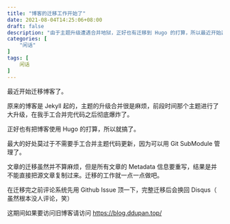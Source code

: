 ```yaml
---
title: "博客的迁移工作开始了"
date: 2021-08-04T14:25:06+08:00
draft: false
description: "由于主题升级遭遇合并地狱，正好也有迁移到 Hugo 的打算，所以最近开始迁移博客了。"
categories: [
    "闲话"
]
tags: [
    闲话
]
---
```


最近开始迁移博客了。

原来的博客是 Jekyll 起的，主题的升级合并很是麻烦，前段时间那个主题进行了大升级，在我手工合并完代码之后彻底爆炸了。

正好也有把博客使用 Hugo 的打算，所以就搞了。

<!--more-->

最大的好处莫过于不需要手工合并主题代码更新，因为可以用 Git SubModule 管理了。

文章的迁移虽然并不算麻烦，但是所有文章的 Metadata 信息要重写，结果是并不能直接把源文章复制过来。迁移的工作就一点一点做吧。

在迁移完之前评论系统先用 Github Issue 顶一下，完整迁移后会换回 Disqus（ 虽然根本没人评论，笑）

这期间如果要访问旧博客请访问 https://blog.ddupan.top/
